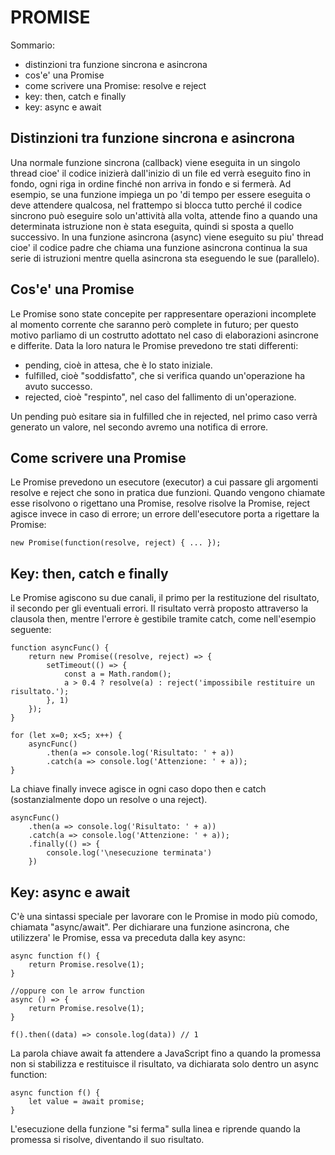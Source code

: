 # PROMISE

Sommario:
- distinzioni tra funzione sincrona e asincrona
- cos'e' una Promise
- come scrivere una Promise: resolve e reject
- key: then, catch e finally
- key: async e await

## Distinzioni tra funzione sincrona e asincrona

Una normale funzione sincrona (callback) viene eseguita in un singolo thread cioe' il codice inizierà dall'inizio di un file ed verrà eseguito fino in fondo, ogni riga in ordine finché non arriva in fondo e si fermerà. Ad esempio, se una funzione impiega un po 'di tempo per essere eseguita o deve attendere qualcosa, nel frattempo si blocca tutto perché il codice sincrono può eseguire solo un'attività alla volta, attende fino a quando una determinata istruzione non è stata eseguita, quindi si sposta a quello successivo.
In una funzione asincrona (async) viene eseguito su piu' thread cioe' il codice padre che chiama una funzione asincrona continua la sua serie di istruzioni mentre quella asincrona sta eseguendo le sue (parallelo).

## Cos'e' una Promise

Le Promise sono state concepite per rappresentare operazioni incomplete al momento corrente che saranno però complete in futuro; per questo motivo parliamo di un costrutto adottato nel caso di elaborazioni asincrone e differite. Data la loro natura le Promise prevedono tre stati differenti:

- pending, cioè in attesa, che è lo stato iniziale.
- fulfilled, cioè "soddisfatto", che si verifica quando un'operazione ha avuto successo.
- rejected, cioè "respinto", nel caso del fallimento di un'operazione.

Un pending può esitare sia in fulfilled che in rejected, nel primo caso verrà generato un valore, nel secondo avremo una notifica di errore.

## Come scrivere una Promise

Le Promise prevedono un esecutore (executor) a cui passare gli argomenti resolve e reject che sono in pratica due funzioni. Quando vengono chiamate esse risolvono o rigettano una Promise, resolve risolve la Promise, reject agisce invece in caso di errore; un errore dell'esecutore porta a rigettare la Promise:

    new Promise(function(resolve, reject) { ... });

## Key: then, catch e finally

Le Promise agiscono su due canali, il primo per la restituzione del risultato, il secondo per gli eventuali errori. Il risultato verrà proposto attraverso la clausola then, mentre l'errore è gestibile tramite catch, come nell'esempio seguente:

    function asyncFunc() {
        return new Promise((resolve, reject) => {
            setTimeout(() => {
                const a = Math.random();
                a > 0.4 ? resolve(a) : reject('impossibile restituire un risultato.');
            }, 1)
        });
    }

    for (let x=0; x<5; x++) {
        asyncFunc()
            .then(a => console.log('Risultato: ' + a))
            .catch(a => console.log('Attenzione: ' + a));
    }

La chiave finally invece agisce in ogni caso dopo then e catch (sostanzialmente dopo un resolve o una reject).


    asyncFunc()
        .then(a => console.log('Risultato: ' + a))
        .catch(a => console.log('Attenzione: ' + a));
        .finally(() => {
            console.log('\nesecuzione terminata')
        })


## Key: async e await

C'è una sintassi speciale per lavorare con le Promise in modo più comodo, chiamata "async/await". Per dichiarare una funzione asincrona, che utilizzera' le Promise, essa va preceduta dalla key async:

    async function f() {
        return Promise.resolve(1);
    }

    //oppure con le arrow function
    async () => {
        return Promise.resolve(1);
    }

    f().then((data) => console.log(data)) // 1

La parola chiave await fa attendere a JavaScript fino a quando la promessa non si stabilizza e restituisce il risultato, va dichiarata solo dentro un async function:

    async function f() {
        let value = await promise;
    }

L'esecuzione della funzione "si ferma" sulla linea e riprende quando la promessa si risolve, diventando il suo risultato. 
